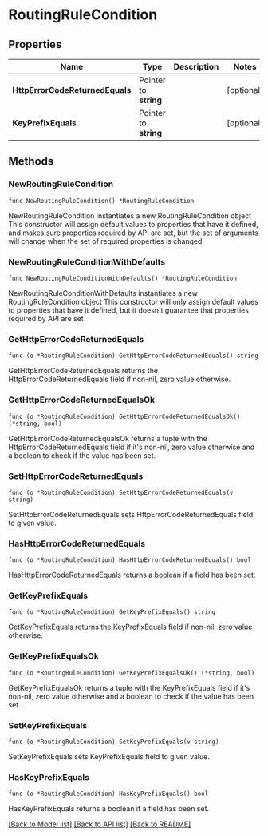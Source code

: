 # RoutingRuleCondition

## Properties

Name | Type | Description | Notes
------------ | ------------- | ------------- | -------------
**HttpErrorCodeReturnedEquals** | Pointer to **string** |  | [optional] 
**KeyPrefixEquals** | Pointer to **string** |  | [optional] 

## Methods

### NewRoutingRuleCondition

`func NewRoutingRuleCondition() *RoutingRuleCondition`

NewRoutingRuleCondition instantiates a new RoutingRuleCondition object
This constructor will assign default values to properties that have it defined,
and makes sure properties required by API are set, but the set of arguments
will change when the set of required properties is changed

### NewRoutingRuleConditionWithDefaults

`func NewRoutingRuleConditionWithDefaults() *RoutingRuleCondition`

NewRoutingRuleConditionWithDefaults instantiates a new RoutingRuleCondition object
This constructor will only assign default values to properties that have it defined,
but it doesn't guarantee that properties required by API are set

### GetHttpErrorCodeReturnedEquals

`func (o *RoutingRuleCondition) GetHttpErrorCodeReturnedEquals() string`

GetHttpErrorCodeReturnedEquals returns the HttpErrorCodeReturnedEquals field if non-nil, zero value otherwise.

### GetHttpErrorCodeReturnedEqualsOk

`func (o *RoutingRuleCondition) GetHttpErrorCodeReturnedEqualsOk() (*string, bool)`

GetHttpErrorCodeReturnedEqualsOk returns a tuple with the HttpErrorCodeReturnedEquals field if it's non-nil, zero value otherwise
and a boolean to check if the value has been set.

### SetHttpErrorCodeReturnedEquals

`func (o *RoutingRuleCondition) SetHttpErrorCodeReturnedEquals(v string)`

SetHttpErrorCodeReturnedEquals sets HttpErrorCodeReturnedEquals field to given value.

### HasHttpErrorCodeReturnedEquals

`func (o *RoutingRuleCondition) HasHttpErrorCodeReturnedEquals() bool`

HasHttpErrorCodeReturnedEquals returns a boolean if a field has been set.

### GetKeyPrefixEquals

`func (o *RoutingRuleCondition) GetKeyPrefixEquals() string`

GetKeyPrefixEquals returns the KeyPrefixEquals field if non-nil, zero value otherwise.

### GetKeyPrefixEqualsOk

`func (o *RoutingRuleCondition) GetKeyPrefixEqualsOk() (*string, bool)`

GetKeyPrefixEqualsOk returns a tuple with the KeyPrefixEquals field if it's non-nil, zero value otherwise
and a boolean to check if the value has been set.

### SetKeyPrefixEquals

`func (o *RoutingRuleCondition) SetKeyPrefixEquals(v string)`

SetKeyPrefixEquals sets KeyPrefixEquals field to given value.

### HasKeyPrefixEquals

`func (o *RoutingRuleCondition) HasKeyPrefixEquals() bool`

HasKeyPrefixEquals returns a boolean if a field has been set.


[[Back to Model list]](../README.md#documentation-for-models) [[Back to API list]](../README.md#documentation-for-api-endpoints) [[Back to README]](../README.md)


